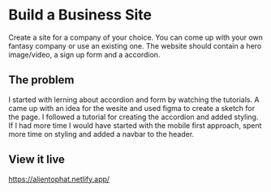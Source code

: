 # Build a Business Site

Create a site for a company of your choice. You can come up with your own fantasy company or use an existing one. The website should contain a hero image/video, a sign up form and a accordion. 

## The problem
I started with lerning about accordion and form by watching the tutorials. A came up with an idea for the wesite and used figma to create a sketch for the page. I followed a tutorial for creating the accordion and added styling. 
If I had more time I would have started with the mobile first approach, spent more time on styling and added a navbar to the header. 

## View it live
https://alientophat.netlify.app/
